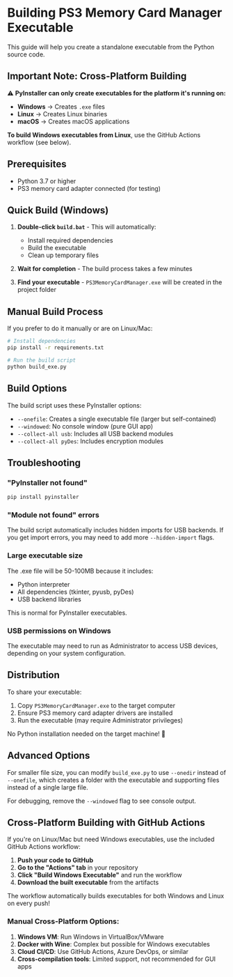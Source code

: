 # Building PS3 Memory Card Manager Executable

This guide will help you create a standalone executable from the Python source code.

## Important Note: Cross-Platform Building

⚠️ **PyInstaller can only create executables for the platform it's running on:**
- **Windows** → Creates `.exe` files
- **Linux** → Creates Linux binaries  
- **macOS** → Creates macOS applications

**To build Windows executables from Linux**, use the GitHub Actions workflow (see below).

## Prerequisites

- Python 3.7 or higher
- PS3 memory card adapter connected (for testing)

## Quick Build (Windows)

1. **Double-click `build.bat`** - This will automatically:
   - Install required dependencies
   - Build the executable
   - Clean up temporary files

2. **Wait for completion** - The build process takes a few minutes

3. **Find your executable** - `PS3MemoryCardManager.exe` will be created in the project folder

## Manual Build Process

If you prefer to do it manually or are on Linux/Mac:

```bash
# Install dependencies
pip install -r requirements.txt

# Run the build script
python build_exe.py
```

## Build Options

The build script uses these PyInstaller options:

- `--onefile`: Creates a single executable file (larger but self-contained)
- `--windowed`: No console window (pure GUI app)
- `--collect-all usb`: Includes all USB backend modules
- `--collect-all pyDes`: Includes encryption modules

## Troubleshooting

### "PyInstaller not found"
```bash
pip install pyinstaller
```

### "Module not found" errors
The build script automatically includes hidden imports for USB backends. If you get import errors, you may need to add more `--hidden-import` flags.

### Large executable size
The .exe file will be 50-100MB because it includes:
- Python interpreter
- All dependencies (tkinter, pyusb, pyDes)
- USB backend libraries

This is normal for PyInstaller executables.

### USB permissions on Windows
The executable may need to run as Administrator to access USB devices, depending on your system configuration.

## Distribution

To share your executable:

1. Copy `PS3MemoryCardManager.exe` to the target computer
2. Ensure PS3 memory card adapter drivers are installed
3. Run the executable (may require Administrator privileges)

No Python installation needed on the target machine! 🎉

## Advanced Options

For smaller file size, you can modify `build_exe.py` to use `--onedir` instead of `--onefile`, which creates a folder with the executable and supporting files instead of a single large file.

For debugging, remove the `--windowed` flag to see console output.

## Cross-Platform Building with GitHub Actions

If you're on Linux/Mac but need Windows executables, use the included GitHub Actions workflow:

1. **Push your code to GitHub**
2. **Go to the "Actions" tab** in your repository
3. **Click "Build Windows Executable"** and run the workflow
4. **Download the built executable** from the artifacts

The workflow automatically builds executables for both Windows and Linux on every push!

### Manual Cross-Platform Options:

1. **Windows VM**: Run Windows in VirtualBox/VMware
2. **Docker with Wine**: Complex but possible for Windows executables
3. **Cloud CI/CD**: Use GitHub Actions, Azure DevOps, or similar
4. **Cross-compilation tools**: Limited support, not recommended for GUI apps
